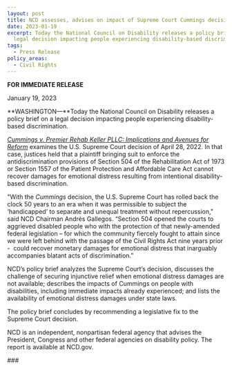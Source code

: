 ```yaml
---
layout: post
title: NCD assesses, advises on impact of Supreme Court Cummings decision
date: 2023-01-19
excerpt: Today the National Council on Disability releases a policy brief on a
  legal decision impacting people experiencing disability-based discrimination.
tags:
  - Press Release
policy_areas:
  - Civil Rights
---
```


**FOR IMMEDIATE RELEASE**

January 19, 2023

**WASHINGTON—**Today the National Council on Disability releases a policy brief on a legal decision impacting people experiencing disability-based discrimination.

*[Cummings v. Premier Rehab Keller PLLC: Implications and Avenues for Reform](https://www.ncd.gov/publications/2023/cummings-v-premier-rehab-keller-pllc-implications-and-avenues-reform)* examines the U.S. Supreme Court decision of April 28, 2022. In that case, justices held that a plaintiff bringing suit to enforce the antidiscrimination provisions of Section 504 of the Rehabilitation Act of 1973 or Section 1557 of the Patient Protection and Affordable Care Act cannot recover damages for emotional distress resulting from intentional disability-based discrimination.

"With the *Cummings* decision, the U.S. Supreme Court has rolled back the clock 50 years to an era when it was permissible to subject the ‘handicapped’ to separate and unequal treatment without repercussion," said NCD Chairman Andrés Gallegos. “Section 504 opened the courts to aggrieved disabled people who with the protection of that newly-amended federal legislation – for which the community fiercely fought to attain since we were left behind with the passage of the Civil Rights Act nine years prior -  could recover monetary damages for emotional distress that inarguably accompanies blatant acts of discrimination.”

NCD’s policy brief analyzes the Supreme Court’s decision, discusses the challenge of securing injunctive relief when emotional distress damages are not available; describes the impacts of Cummings on people with disabilities, including immediate impacts already experienced; and lists the availability of emotional distress damages under state laws.

The policy brief concludes by recommending a legislative fix to the Supreme Court decision.

NCD is an independent, nonpartisan federal agency that advises the President, Congress and other federal agencies on disability policy. The report is available at NCD.gov.



\###
